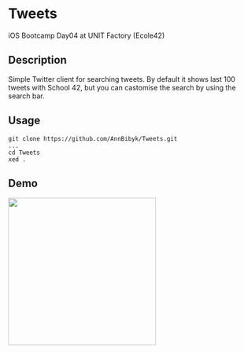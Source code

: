 # Tweets
iOS Bootcamp Day04 at UNIT Factory (Ecole42)

## Description

Simple Twitter client for searching tweets. By default it shows last 100 tweets with School 42, but you can castomise the search by using the search bar.

## Usage

```
git clone https://github.com/AnnBibyk/Tweets.git
...
cd Tweets
xed .
```

## Demo

<img src="https://media.giphy.com/media/PhGtWFYu4zSaxsbqTs/giphy.gif" width="300">
